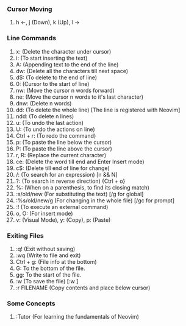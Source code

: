 ### Cursor Moving
1. h <-, j (Down), k (Up), l ->

### Line Commands
1. x: (Delete the character under cursor)
2. i: (To start inserting the text)
3. A: (Appending text to the end of the line)
4. dw: (Delete all the characters till next space)
5. d$: (To delete to the end of line)
6. 0: (Cursor to the start of line)
7. nw: (Move the cursor n words forward)
8. ne: (Move the cursor n words to it's last character)
9. dnw: (Delete n words)
10. dd: (To delete the whole line) [The line is registered with Neovim]
11. ndd: (To delete n lines)
12. u: (To undo the last action)
13. U: (To undo the actions on line)
14. Ctrl + r: (To redo the command)
15. p: (To paste the line below the cursor)
16. P: (To paste the line above the cursor)
17. r, R: (Replace the current character)
18. ce: (Delete the word till end and Enter Insert mode)
19. c$: (Delete till end of line for change)
20. /: (To search for an expression) [n && N]
21. ?: (To search in reverse direction) {Ctrl + o}
22. %: (When on a parenthesis, to find its closing match)
23. :s/old/new (For substituting the text) [/g for global]
24. :%s/old/new/g (For changing in the whole file) [/gc for prompt]
25. :! (To execute an external command)
26. o, O: (For insert mode)
27. v: (Visual Mode), y: (Copy), p: (Paste)

### Exiting Files
1. :q! (Exit without saving)
2. :wq (Write to file and exit)
3. Ctrl + g: (File info at the bottom)
4. G: To the bottom of the file.
5. gg: To the start of the file.
6. :w (To save the file) [:w <name>]
7. :r FILENAME (Copy contents and place below cursor)

### Some Concepts
1. :Tutor (For learning the fundamentals of Neovim)

